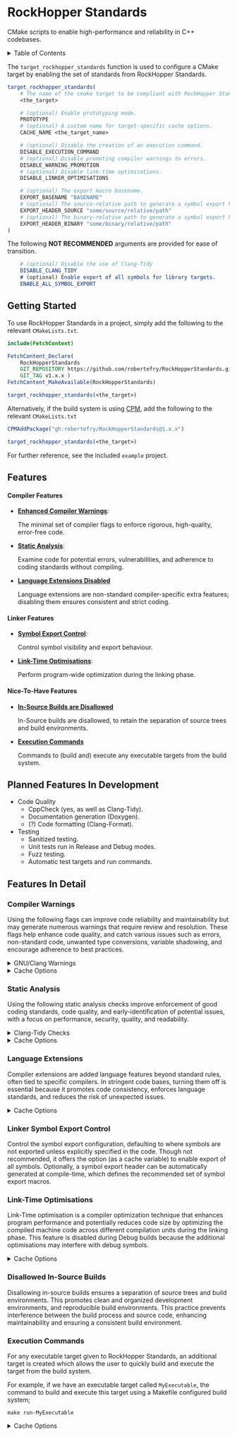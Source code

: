 
# RockHopper Standards

CMake scripts to enable high-performance and reliability in C++ codebases.

<details>
<summary>Table of Contents</summary>

- [Getting Started](#getting-started)
- [Compiler Features](#compiler-features)
    - [Compiler Warnings](#compiler-warnings)
    - [Static Analysis](#static-analysis)
    - [Language Extensions Disabled](#language-extensions)
- [Linker Features](#linker-features)
    - [Symbol Export Control](#symbol-export-control)
    - [Link-Time Optimisations](#link-time-optimisations)
- [In Development](#features-in-development)

</details>

The `target_rockhopper_standards` function is used to configure a CMake target by enabling the set of standards from RockHopper Standards.

```cmake
target_rockhopper_standards(
    # The name of the cmake target to be compliant with RockHopper Standards.
    <the_target>

    # (optional) Enable prototyping mode.
    PROTOTYPE
    # (optional) A custom name for target-specific cache options.
    CACHE_NAME <the_target_name>

    # (optional) Disable the creation of an execution command.
    DISABLE_EXECUTION_COMMAND
    # (optional) Disable promoting compiler warnings to errors.
    DISABLE_WARNING_PROMOTION
    # (optional) Disable link-time optimisations.
    DISABLE_LINKER_OPTIMISATIONS

    # (optional) The export macro basename.
    EXPORT_BASENAME "BASENAME"
    # (optional) The source-relative path to generate a symbol export header file.
    EXPORT_HEADER_SOURCE "some/source/relative/path"
    # (optional) The binary-relative path to generate a symbol export header file.
    EXPORT_HEADER_BINARY "some/binary/relative/path"
)
```

The following **NOT RECOMMENDED** arguments are provided for ease of transition.
```cmake
    # (optional) Disable the use of Clang-Tidy
    DISABLE_CLANG_TIDY
    # (optional) Enable export of all symbols for library targets.
    ENABLE_ALL_SYMBOL_EXPORT
```

## Getting Started

To use RockHopper Standards in a project, simply add the following to the relevant `CMakeLists.txt`.

```cmake
include(FetchContent)

FetchContent_Declare(
    RockHopperStandards
    GIT_REPOSITORY https://github.com/robertefry/RockHopperStandards.git
    GIT_TAG v1.x.x )
FetchContent_MakeAvailable(RockHopperStandards)

target_rockhopper_standards(<the_target>)
```

Alternatively, if the build system is using [CPM](https://github.com/cpm-cmake/CPM.cmake), add the following to the relevant `CMakeLists.txt`
```cmake
CPMAddPackage("gh:robertefry/RockHopperStandards@1.x.x")

target_rockhopper_standards(<the_target>)
```

For further reference, see the included `example` project.

## Features

#### Compiler Features

- **[Enhanced Compiler Warnings](#compiler-warnings)**:

    The minimal set of compiler flags to enforce rigorous, high-quality, error-free code.

- **[Static Analysis](#static-analysis)**:

    Examine code for potential errors, vulnerabilities, and adherence to coding standards without compiling.

- **[Language Extensions Disabled](#language-extensions)**

    Language extensions are non-standard compiler-specific extra features; disabling them ensures consistent and strict coding.

#### Linker Features

- **[Symbol Export Control](#linker-symbol-export-control)**:

    Control symbol visibility and export behaviour.

- **[Link-Time Optimisations](#link-time-optimisations)**:

    Perform program-wide optimization during the linking phase.

#### Nice-To-Have Features

- **[In-Source Builds are Disallowed](#disallowed-in-source-builds)**

    In-Source builds are disallowed, to retain the separation of source trees and build environments.

- **[Execution Commands](#execution-commands)**

    Commands to (build and) execute any executable targets from the build system.

## Planned Features In Development

- Code Quality
    - CppCheck (yes, as well as Clang-Tidy).
    - Documentation generation (Doxygen).
    - (?) Code formatting (Clang-Format).
- Testing
    - Sanitized testing.
    - Unit tests run in Release and Debug modes.
    - Fuzz testing.
    - Automatic test targets and run commands.

## Features In Detail

### Compiler Warnings

Using the following flags can improve code reliability and maintainability but may generate numerous warnings that require review and resolution. These flags help enhance code quality, and catch various issues such as errors, non-standard code, unwanted type conversions, variable shadowing, and encourage adherence to best practices.

<details>
<summary>GNU/Clang Warnings</summary>

- `-Werror` treats all warnings as errors.

- `-Wall` and `-Wextra` enable a wide range of warning messages.

- `-Wpedantic` enforces strict adherence to the language standard.

- `-Wconversion` warns about implicit type conversions, which may lead to unexpected behaviour.

- `-Wshadow` warns about variable shadowing, where a local variable hides another variable in an outer scope.

- `-Weffc++` enforces some guidelines from the “Effective C++” book by Scott Meyers.

</details>

<details>
<summary>Cache Options</summary>

- To enable/disable Rockhopper Standards' compiler warnings per-target;
  ```
  ${TARGET_CACHE_NAME}_ENABLE_ROCKHOPPER_STANDARD_WARNINGS
  ```
  Setting this option to `OFF` is not recommended, and will warn the developer during the configuration process.

- To enable/disable RockHopper Standards' promotion of compiler warnings to errors;
  ```
  ${TARGET_CACHE_NAME}_ENABLE_ROCKHOPPER_STANDARD_WARNING_PROMOTION
  ```

</details>

### Static Analysis

Using the following static analysis checks improve enforcement of good coding standards, code quality, and early-identification of potential issues, with a focus on performance, security, quality, and readability.

<details>
<summary>Clang-Tidy Checks</summary>

#### Improvements to performance.

```
  concurrency-*,
  performance-*,
  portability-*,

```

#### Improvements to security and safety.

```
  bugprone-*,
  cert-*,
```

#### Improvements to quality.

```
  cppcoreguidelines-*,
  hicpp-*,
  modernize-*,
  misc-*,
```

#### Improvements to readability.

```
  readability-*,
  clang-analyzer-*,
  llvm-namespace-comment,
```

</details>

<details>
<summary>Cache Options</summary>

- To enable/disable clang-tidy analysis.
    ```
    ${__cache_name}_ENABLE_CLANG_TIDY
    ```

</details>

### Language Extensions

Compiler extensions are added language features beyond standard rules, often tied to specific compilers. In stringent code bases, turning them off is essential because it promotes code consistency, enforces language standards, and reduces the risk of unexpected issues.

<details>
<summary>Cache Options</summary>

- To enable/disable language extensions.
  ```
  ${TARGET_CACHE_NAME}_ENABLE_${LANG}_EXTENSIONS
  ```

</details>

### Linker Symbol Export Control

Control the symbol export configuration, defaulting to where symbols are not exported unless explicitly specified in the code. Though not recommended, it offers the option (as a cache variable) to enable export of all symbols. Optionally, a symbol export header can be automatically generated at compile-time, which defines the recommended set of symbol export macros.

### Link-Time Optimisations

Link-Time optimisation is a compiler optimization technique that enhances program performance and potentially reduces code size by optimizing the compiled machine code across different compilation units during the linking phase. This feature is disabled during Debug builds because the additional optimisations may interfere with debug symbols.

<details>
<summary>Cache Options</summary>

- To enable/disable link-time optimisations.
    ```
    ${__cache_name}_ENABLE_ROCKHOPPER_STANDARDS_LTO
    ```

</details>

### Disallowed In-Source Builds

Disallowing in-source builds ensures a separation of source trees and build environments. This promotes clean and organized development environments, and reproducible build environments. This practice prevents interference between the build process and source code, enhancing maintainability and ensuring a consistent build environment.

### Execution Commands

For any executable target given to RockHopper Standards, an additional target is created which allows the user to quickly build and execute the target from the build system.

For example, if we have an executable target called `MyExecutable`, the command to build and execute this target using a Makefile configured build system;
```
make run-MyExecutable
```

<details>
<summary>Cache Options</summary>

- To enable/disable creation of the execution target.
    ```
    ${__cache_name}_DISABLE_EXECUTION_COMMAND
    ```

</details>
